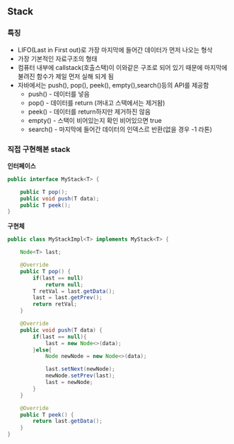 ## Stack
### 특징
* LIFO(Last in First out)로 가장 마지막에 들어간 데이터가 먼저 나오는 형삭
* 가장 기본적인 자료구조의 형태
* 컴퓨터 내부에 callstack(호출스택)이 이와같은 구조로 되어 있기 때문에 마지막에 불려진 함수가 제일 먼저 실해 되게 됨
* 자바에서는 push(), pop(), peek(), empty(),search()등의 API를 제공함
    * push() - 데이터를 넣음
    * pop() - 데이터를 return (꺼내고 스택에서는 제거돰)
    * peek() - 데이터를 return하지만 제거하진 않음 
    * empty() - 스택이 비어있는지 확인 비어있으면 true
    * search() - 마지막에 들어간 데이터의 인덱스르 반환(없을 경우 -1 라톤)
### 직접 구현해본 stack
**인터페이스**
```java
public interface MyStack<T> {

    public T pop();
    public void push(T data);
    public T peek();
}

```
**구현체**
```java
public class MyStackImpl<T> implements MyStack<T> {

    Node<T> last;

    @Override
    public T pop() {
        if(last == null)
            return null;
        T retVal = last.getData();
        last = last.getPrev();
        return retVal;
    }

    @Override
    public void push(T data) {
        if(last == null){
            last = new Node<>(data);
        }else{
            Node newNode = new Node<>(data);

            last.setNext(newNode);
            newNode.setPrev(last);
            last = newNode;
        }
    }

    @Override
    public T peek() {
        return last.getData();
    }
}
```